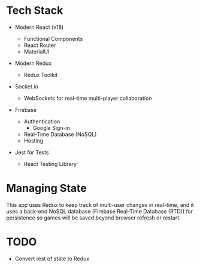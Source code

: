 # Tech Stack

* Modern React (v18)
  * Functional Components
  * React Router
  * MaterialUI 
* Modern Redux
  * Redux Toolkit
* Socket.io
  * WebSockets for real-time multi-player collaboration
* Firebase 
  * Authentication
    * Google Sign-in
  * Real-Time Database (NoSQL)
  * Hosting

* Jest for Tests
  * React Testing Library


# Managing State

This app uses Redux to keep track of multi-user changes in real-time, and it uses a back-end NoSQL database (Firebase Real-Time Database (RTD)) for persistence so games will be saved beyond browser refresh or restart. 

# TODO

* Convert rest of state to Redux